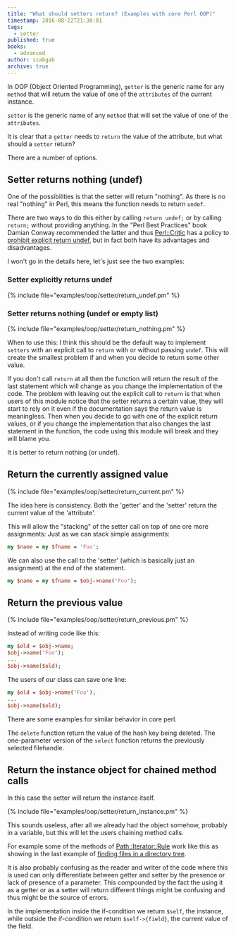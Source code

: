 ```yaml
---
title: "What should setters return? (Examples with core Perl OOP)"
timestamp: 2016-08-22T21:30:01
tags:
  - setter
published: true
books:
  - advanced
author: szabgab
archive: true
---
```



In OOP (Object Oriented Programming), `getter` is the generic name for any `method` that will return
the value of one of the `attributes` of the current instance.

`setter` is the generic name of any `method` that will set the value of one of the `attributes`.

It is clear that a `getter` needs to `return` the value of the attribute, but what should a `setter` return?

There are a number of options.


## Setter returns nothing (undef)

One of the possibilities is that the setter will return "nothing". As there is no real "nothing" in Perl, this means the
function needs to return `undef`.

There are two ways to do this either by calling `return undef;` or by calling `return;` without providing anything.
In the "Perl Best Practices" book Damian Conway recommended the latter and thus [Perl::Critic](/search/perlcritic)
has a policy to
[prohibit explicit return undef](https://metacpan.org/pod/Perl::Critic::Policy::Subroutines::ProhibitExplicitReturnUndef), but
in fact both have its advantages and disadvantages.

I won't go in the details here, let's just see the two examples:

<h3>Setter explicitly returns undef</h2>

{% include file="examples/oop/setter/return_undef.pm" %}

<h3>Setter returns nothing (undef or empty list)</h2>

{% include file="examples/oop/setter/return_nothing.pm" %}

When to use this: I think this should be the default way to implement `setters`
with an explicit call to `return` with or without passing `undef`.
This will create the smallest problem if and when you decide to return some other value.

If you don't call `return` at all then the function will return the result of the last statement
which will change as you change the implementation of the code. The problem with leaving out the explicit
call to `return` is that when users of this module
notice that the setter returns a certain value, they will start to rely on it even if the documentation says
the return value is meaningless. Then when you decide to go with one of the explicit return values,
or if you change the implementation that also changes the last statement in the function, the code using
this module will break and they will blame you.

It is better to return nothing (or undef).


## Return the currently assigned value

{% include file="examples/oop/setter/return_current.pm" %}

The idea here is consistency. Both the 'getter' and the 'setter' return the current value of the 'attribute'.

This will allow the "stacking" of the setter call on top of one ore more assignments:
Just as we can stack simple assignments:

```perl
my $name = my $fname = 'Foo';
```

We can also use the call to the 'setter' (which is basically just an assignment) at the end of the statement.

```perl
my $name = my $fname = $obj->name('Foo');
```


## Return the previous value

{% include file="examples/oop/setter/return_previous.pm" %}

Instead of writing code like this:

```perl
my $old = $obj->name;
$obj->name('Foo');
...
$obj->name($old);
```

The users of our class can save one line:

```perl
my $old = $obj->name('Foo');
...
$obj->name($old);
```

There are some examples for similar behavior in core perl.

The `delete` function return the value of the hash key being deleted.
The one-parameter version of the `select` function returns the previously selected filehandle.

## Return the instance object for chained method calls

In this case the setter will return the instance itself.

{% include file="examples/oop/setter/return_instance.pm" %}

This sounds useless, after all we already had the object somehow, probably in a variable, but this
will let the users chaining method calls.

For example some of the methods of [Path::Iterator::Rule](https://metacpan.org/pod/Path::Iterator::Rule)
work like this as showing in the last example of [finding files in a directory tree](/finding-files-in-a-directory-using-perl).

It is also probably confusing as the reader and writer of the code where this is used can only differentiate between getter and setter by the presence or lack of presence of a parameter.
This compounded by the fact the using it as a getter or as a setter will return different things might be confusing and thus might be the source of errors.

In the implementation inside the if-condition we return `$self`, the instance, while outside the if-condition we return `$self->{field}`, the current value of the field.

